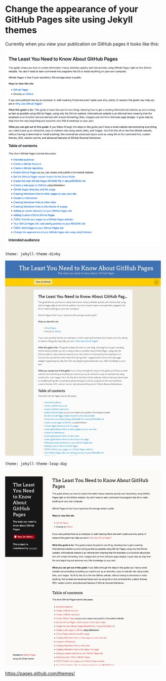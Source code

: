 # Change the appearance of your GitHub Pages site using Jekyll themes

Currently when you view your publication on GitHub pages it looks like this:

![Screen shot of default GitHub Pages theme](assets/github-default-jekyll-theme-1024x1280.png)

```
theme: jekyll-theme-dinky
```

![Screen shot of Leap Day theme](assets/jekyll-theme-leap-day-1024x1280.png)

```
theme: jekyll-theme-leap-day
```
![Screen shot of Dinky theme](assets/jekyll-theme-dinky-1024x1280.png)


https://pages.github.com/themes/
